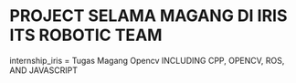 ﻿# PROJECT SELAMA MAGANG DI IRIS ITS ROBOTIC TEAM
 internship_iris = Tugas Magang Opencv
 INCLUDING CPP, OPENCV, ROS, AND JAVASCRIPT
